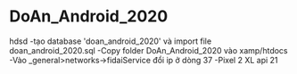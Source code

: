 # DoAn_Android_2020
hdsd
-tạo database 'doan_android_2020' và import file doan_android_2020.sql
-Copy folder DoAn_Android_2020 vào xamp/htdocs
-Vào _general>networks->fidaiService đổi ip ở dòng 37
-Pixel 2 XL api 21

